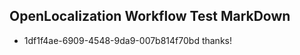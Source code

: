 ## OpenLocalization Workflow Test MarkDown
* 1df1f4ae-6909-4548-9da9-007b814f70bd 
thanks!<!--HONumber=Mar16_HO3-->
